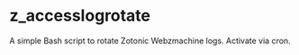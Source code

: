 z_accesslogrotate
=================

A simple Bash script to rotate Zotonic Webzmachine logs. Activate via cron.
